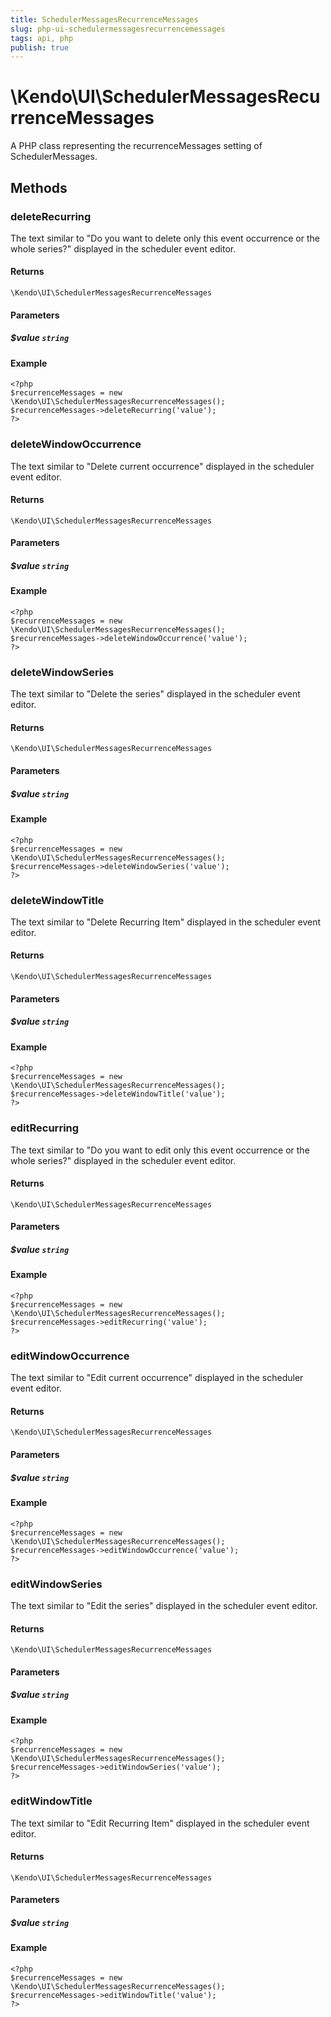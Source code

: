 ```yaml
---
title: SchedulerMessagesRecurrenceMessages
slug: php-ui-schedulermessagesrecurrencemessages
tags: api, php
publish: true
---
```


# \Kendo\UI\SchedulerMessagesRecurrenceMessages

A PHP class representing the recurrenceMessages setting of SchedulerMessages.


## Methods

### deleteRecurring
The text similar to "Do you want to delete only this event occurrence or the whole series?" displayed in the scheduler event editor.

#### Returns
`\Kendo\UI\SchedulerMessagesRecurrenceMessages`

#### Parameters

##### $value `string`



#### Example 
    <?php
    $recurrenceMessages = new \Kendo\UI\SchedulerMessagesRecurrenceMessages();
    $recurrenceMessages->deleteRecurring('value');
    ?>

### deleteWindowOccurrence
The text similar to "Delete current occurrence" displayed in the scheduler event editor.

#### Returns
`\Kendo\UI\SchedulerMessagesRecurrenceMessages`

#### Parameters

##### $value `string`



#### Example 
    <?php
    $recurrenceMessages = new \Kendo\UI\SchedulerMessagesRecurrenceMessages();
    $recurrenceMessages->deleteWindowOccurrence('value');
    ?>

### deleteWindowSeries
The text similar to "Delete the series" displayed in the scheduler event editor.

#### Returns
`\Kendo\UI\SchedulerMessagesRecurrenceMessages`

#### Parameters

##### $value `string`



#### Example 
    <?php
    $recurrenceMessages = new \Kendo\UI\SchedulerMessagesRecurrenceMessages();
    $recurrenceMessages->deleteWindowSeries('value');
    ?>

### deleteWindowTitle
The text similar to "Delete Recurring Item" displayed in the scheduler event editor.

#### Returns
`\Kendo\UI\SchedulerMessagesRecurrenceMessages`

#### Parameters

##### $value `string`



#### Example 
    <?php
    $recurrenceMessages = new \Kendo\UI\SchedulerMessagesRecurrenceMessages();
    $recurrenceMessages->deleteWindowTitle('value');
    ?>

### editRecurring
The text similar to "Do you want to edit only this event occurrence or the whole series?" displayed in the scheduler event editor.

#### Returns
`\Kendo\UI\SchedulerMessagesRecurrenceMessages`

#### Parameters

##### $value `string`



#### Example 
    <?php
    $recurrenceMessages = new \Kendo\UI\SchedulerMessagesRecurrenceMessages();
    $recurrenceMessages->editRecurring('value');
    ?>

### editWindowOccurrence
The text similar to "Edit current occurrence" displayed in the scheduler event editor.

#### Returns
`\Kendo\UI\SchedulerMessagesRecurrenceMessages`

#### Parameters

##### $value `string`



#### Example 
    <?php
    $recurrenceMessages = new \Kendo\UI\SchedulerMessagesRecurrenceMessages();
    $recurrenceMessages->editWindowOccurrence('value');
    ?>

### editWindowSeries
The text similar to "Edit the series" displayed in the scheduler event editor.

#### Returns
`\Kendo\UI\SchedulerMessagesRecurrenceMessages`

#### Parameters

##### $value `string`



#### Example 
    <?php
    $recurrenceMessages = new \Kendo\UI\SchedulerMessagesRecurrenceMessages();
    $recurrenceMessages->editWindowSeries('value');
    ?>

### editWindowTitle
The text similar to "Edit Recurring Item" displayed in the scheduler event editor.

#### Returns
`\Kendo\UI\SchedulerMessagesRecurrenceMessages`

#### Parameters

##### $value `string`



#### Example 
    <?php
    $recurrenceMessages = new \Kendo\UI\SchedulerMessagesRecurrenceMessages();
    $recurrenceMessages->editWindowTitle('value');
    ?>

 
